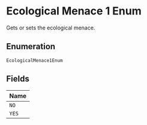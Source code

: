
# Ecological Menace 1 Enum

Gets or sets the ecological menace.

## Enumeration

`EcologicalMenace1Enum`

## Fields

| Name |
|  --- |
| `NO` |
| `YES` |

